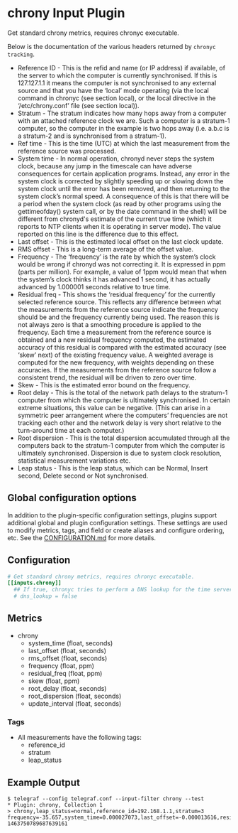 # chrony Input Plugin

Get standard chrony metrics, requires chronyc executable.

Below is the documentation of the various headers returned by `chronyc
tracking`.

- Reference ID - This is the refid and name (or IP address) if available, of the
  server to which the computer is currently synchronised. If this is 127.127.1.1
  it means the computer is not synchronised to any external source and that you
  have the ‘local’ mode operating (via the local command in chronyc (see section
  local), or the local directive in the ‘/etc/chrony.conf’ file (see section
  local)).
- Stratum - The stratum indicates how many hops away from a computer with an
  attached reference clock we are. Such a computer is a stratum-1 computer, so
  the computer in the example is two hops away (i.e. a.b.c is a stratum-2 and is
  synchronised from a stratum-1).
- Ref time - This is the time (UTC) at which the last measurement from the
  reference source was processed.
- System time - In normal operation, chronyd never steps the system clock,
  because any jump in the timescale can have adverse consequences for certain
  application programs.  Instead, any error in the system clock is corrected by
  slightly speeding up or slowing down the system clock until the error has been
  removed, and then returning to the system clock’s normal speed. A consequence
  of this is that there will be a period when the system clock (as read by other
  programs using the gettimeofday() system call, or by the date command in the
  shell) will be different from chronyd's estimate of the current true time
  (which it reports to NTP clients when it is operating in server mode). The
  value reported on this line is the difference due to this effect.
- Last offset - This is the estimated local offset on the last clock update.
- RMS offset - This is a long-term average of the offset value.
- Frequency - The ‘frequency’ is the rate by which the system’s clock would be
  wrong if chronyd was not correcting it. It is expressed in ppm (parts per
  million).  For example, a value of 1ppm would mean that when the system’s
  clock thinks it has advanced 1 second, it has actually advanced by 1.000001
  seconds relative to true time.
- Residual freq - This shows the ‘residual frequency’ for the currently selected
  reference source. This reflects any difference between what the measurements
  from the reference source indicate the frequency should be and the frequency
  currently being used.  The reason this is not always zero is that a smoothing
  procedure is applied to the frequency. Each time a measurement from the
  reference source is obtained and a new residual frequency computed, the
  estimated accuracy of this residual is compared with the estimated accuracy
  (see ‘skew’ next) of the existing frequency value. A weighted average is
  computed for the new frequency, with weights depending on these accuracies. If
  the measurements from the reference source follow a consistent trend, the
  residual will be driven to zero over time.
- Skew - This is the estimated error bound on the frequency.
- Root delay - This is the total of the network path delays to the stratum-1
  computer from which the computer is ultimately synchronised. In certain
  extreme situations, this value can be negative. (This can arise in a symmetric
  peer arrangement where the computers’ frequencies are not tracking each other
  and the network delay is very short relative to the turn-around time at each
  computer.)
- Root dispersion - This is the total dispersion accumulated through all the
  computers back to the stratum-1 computer from which the computer is ultimately
  synchronised.  Dispersion is due to system clock resolution, statistical
  measurement variations etc.
- Leap status - This is the leap status, which can be Normal, Insert second,
  Delete second or Not synchronised.

## Global configuration options <!-- @/docs/includes/plugin_config.md -->

In addition to the plugin-specific configuration settings, plugins support
additional global and plugin configuration settings. These settings are used to
modify metrics, tags, and field or create aliases and configure ordering, etc.
See the [CONFIGURATION.md][CONFIGURATION.md] for more details.

[CONFIGURATION.md]: ../../../docs/CONFIGURATION.md#plugins

## Configuration

```toml @sample.conf
# Get standard chrony metrics, requires chronyc executable.
[[inputs.chrony]]
  ## If true, chronyc tries to perform a DNS lookup for the time server.
  # dns_lookup = false
```

## Metrics

- chrony
  - system_time (float, seconds)
  - last_offset (float, seconds)
  - rms_offset (float, seconds)
  - frequency (float, ppm)
  - residual_freq (float, ppm)
  - skew (float, ppm)
  - root_delay (float, seconds)
  - root_dispersion (float, seconds)
  - update_interval (float, seconds)

### Tags

- All measurements have the following tags:
  - reference_id
  - stratum
  - leap_status

## Example Output

```shell
$ telegraf --config telegraf.conf --input-filter chrony --test
* Plugin: chrony, Collection 1
> chrony,leap_status=normal,reference_id=192.168.1.1,stratum=3 frequency=-35.657,system_time=0.000027073,last_offset=-0.000013616,residual_freq=-0,rms_offset=0.000027073,root_delay=0.000644,root_dispersion=0.003444,skew=0.001,update_interval=1031.2 1463750789687639161
```
